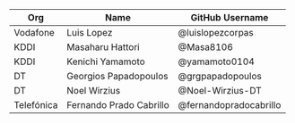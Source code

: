 | Org      | Name                  | GitHub Username  |
|----------|-----------------------|------------------|
| Vodafone | Luis Lopez            | @luislopezcorpas |
| KDDI     | Masaharu Hattori      | @Masa8106        |
| KDDI     | Kenichi Yamamoto      | @yamamoto0104    |
| DT       | Georgios Papadopoulos | @grgpapadopoulos |
| DT       | Noel Wirzius          | @Noel-Wirzius-DT |
| Telefónica | Fernando Prado Cabrillo | @fernandopradocabrillo |

